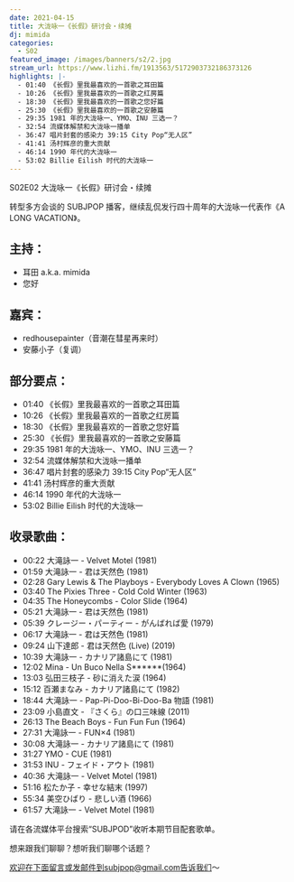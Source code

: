 ```yaml
---
date: 2021-04-15
title: 大泷咏一《长假》研讨会・续摊
dj: mimida
categories:
  - S02
featured_image: /images/banners/s2/2.jpg
stream_url: https://www.lizhi.fm/1913563/5172903732186373126
highlights: |-
  - 01:40 《长假》里我最喜欢的一首歌之耳田篇
  - 10:26 《长假》里我最喜欢的一首歌之红房篇
  - 18:30 《长假》里我最喜欢的一首歌之您好篇
  - 25:30 《长假》里我最喜欢的一首歌之安藤篇
  - 29:35 1981 年的大泷咏一、YMO、INU 三选一？
  - 32:54 流媒体解禁和大泷咏一播单
  - 36:47 唱片封套的感染力 39:15 City Pop“无人区”
  - 41:41 汤村辉彦的重大贡献
  - 46:14 1990 年代的大泷咏一
  - 53:02 Billie Eilish 时代的大泷咏一
---
```


S02E02 大泷咏一《长假》研讨会・续摊

转型多方会谈的 SUBJPOP 播客，继续乱侃发行四十周年的大泷咏一代表作《A LONG VACATION》。

## 主持：

- 耳田 a.k.a. mimida
- 您好

## 嘉宾：

- redhousepainter（音潮在彗星再来时）
- 安藤小子（复调）

## 部分要点：

- 01:40 《长假》里我最喜欢的一首歌之耳田篇
- 10:26 《长假》里我最喜欢的一首歌之红房篇
- 18:30 《长假》里我最喜欢的一首歌之您好篇
- 25:30 《长假》里我最喜欢的一首歌之安藤篇
- 29:35 1981 年的大泷咏一、YMO、INU 三选一？
- 32:54 流媒体解禁和大泷咏一播单
- 36:47 唱片封套的感染力 39:15 City Pop“无人区”
- 41:41 汤村辉彦的重大贡献
- 46:14 1990 年代的大泷咏一
- 53:02 Billie Eilish 时代的大泷咏一

## 收录歌曲：

- 00:22 大滝詠一 - Velvet Motel (1981)
- 01:59 大滝詠一 - 君は天然色 (1981)
- 02:28 Gary Lewis & The Playboys - Everybody Loves A Clown (1965)
- 03:40 The Pixies Three - Cold Cold Winter (1963)
- 04:35 The Honeycombs - Color Slide (1964)
- 05:21 大滝詠一 - 君は天然色 (1981)
- 05:39 クレージー・パーティー - がんばれば愛 (1979)
- 06:17 大滝詠一 - 君は天然色 (1981)
- 09:24 山下達郎 - 君は天然色 (Live) (2019)
- 10:39 大滝詠一 - カナリア諸島にて (1981)
- 12:02 Mina - Un Buco Nella S\*\*\*\*\*\*(1964)
- 13:03 弘田三枝子 - 砂に消えた涙 (1964)
- 15:12 百瀬まなみ - カナリア諸島にて (1982)
- 18:44 大滝詠一 - Pap-Pi-Doo-Bi-Doo-Ba 物語 (1981)
- 23:09 小島直文 - 『さくら』の口三味線 (2011)
- 26:13 The Beach Boys - Fun Fun Fun (1964)
- 27:31 大滝詠一 - FUN×4 (1981)
- 30:08 大滝詠一 - カナリア諸島にて (1981)
- 31:27 YMO - CUE (1981)
- 31:53 INU - フェイド・アウト (1981)
- 40:36 大滝詠一 - Velvet Motel (1981)
- 51:16 松たか子 - 幸せな結末 (1997)
- 55:34 美空ひばり - 悲しい酒 (1966)
- 61:57 大滝詠一 - Velvet Motel (1981)

请在各流媒体平台搜索“SUBJPOD”收听本期节目配套歌单。

想来跟我们聊聊？想听我们聊哪个话题？

欢迎在下面留言或发邮件到subjpop@gmail.com告诉我们〜
